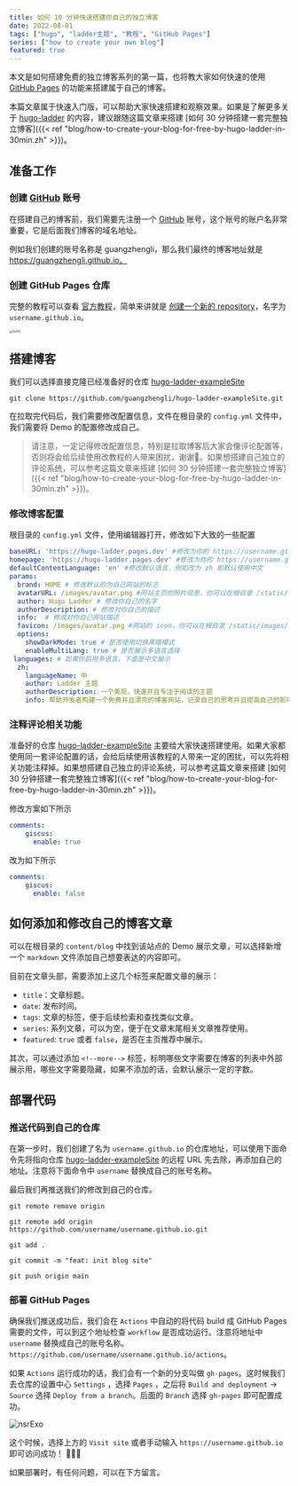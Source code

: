 ```yaml
---
title: 如何 10 分钟快速搭建你自己的独立博客
date: 2022-08-01
tags: ["hugo", "ladder主题", "教程", "GitHub Pages"]
series: ["how to create your own blog"]
featured: true
---
```


本文是如何搭建免费的独立博客系列的第一篇，也将教大家如何快速的使用 [GitHub Pages](https://pages.github.com/) 的功能来搭建属于自己的博客。

本篇文章属于快速入门版，可以帮助大家快速搭建和观察效果。如果是了解更多关于 [hugo-ladder](https://github.com/guangzhengli/hugo-theme-ladder) 的内容，建议跟随这篇文章来搭建 [如何 30 分钟搭建一套完整独立博客]({{< ref "blog/how-to-create-your-blog-for-free-by-hugo-ladder-in-30min.zh" >}})。

<!--more-->

## 准备工作

### 创建 [GitHub](https://github.com/) 账号

在搭建自己的博客前，我们需要先注册一个 [GitHub](https://github.com/) 账号，这个账号的账户名非常重要，它是后面我们博客的域名地址。

例如我们创建的账号名称是 guangzhengli，那么我们最终的博客地址就是 https://guangzhengli.github.io。

### 创建 GitHub Pages 仓库

完整的教程可以查看 [官方教程](https://pages.github.com/)，简单来讲就是 [创建一个新的 repository](https://github.com/new)，名字为 `username.github.io`。

<img src="https://cdn.jsdelivr.net/gh/guangzhengli/PicURL@master/uPic/j0eHDj.png" alt="j0eHDj" style="zoom: 33%;" />

## 搭建博客

我们可以选择直接克隆已经准备好的仓库 [hugo-ladder-exampleSite](https://github.com/guangzhengli/hugo-ladder-exampleSite)

```
git clone https://github.com/guangzhengli/hugo-ladder-exampleSite.git
```

在拉取完代码后，我们需要修改配置信息，文件在根目录的 `config.yml` 文件中，我们需要将 Demo 的配置修改成自己。

> 请注意，一定记得修改配置信息，特别是拉取博客后大家会像评论配置等，否则将会给后续使用改教程的人带来困扰，谢谢🙏。如果想搭建自己独立的评论系统，可以参考这篇文章来搭建 [如何 30 分钟搭建一套完整独立博客]({{< ref "blog/how-to-create-your-blog-for-free-by-hugo-ladder-in-30min.zh" >}})。

### 修改博客配置

根目录的 `config.yml` 文件，使用编辑器打开，修改如下大致的一些配置

```yml
baseURL: 'https://hugo-ladder.pages.dev' #修改为你的 https://username.github.io
homepage: 'https://hugo-ladder.pages.dev' #修改为你的 https://username.github.io
defaultContentLanguage: 'en' #修改默认语言，例如改为 zh 即默认使用中文
params:
  brand: HOME # 修改默认的为自己网站的标志
  avatarURL: /images/avatar.png #网站主页的照片信息，你可以在根目录 /static/images/ 里面替换成自己的照片
  author: Hugo Ladder # 修改你自己的名字
  authorDescription: # 修改对你自己的描述
  info:  # 修改对你自己网站描述
  favicon: /images/avatar.png #网站的 icon，你可以在根目录 /static/images/ 里面替换成自己的照片
  options:
    showDarkMode: true # 是否使用切换黑暗模式
    enableMultiLang: true # 是否展示多语言选择
 languages: # 如果你启用多语言，下面是中文展示
  zh:
    languageName: 中
    author: Ladder 主题
    authorDescription: 一个美观，快速并且专注于阅读的主题
    info: 帮助开发者构建一个免费并且漂亮的博客网站，记录自己的思考并且提高自己的影响力
```

### 注释评论相关功能

准备好的仓库 [hugo-ladder-exampleSite](https://github.com/guangzhengli/hugo-ladder-exampleSite) 主要给大家快速搭建使用。如果大家都使用同一套评论配置的话，会给后续使用该教程的人带来一定的困扰，可以先将相关功能注释掉。如果想搭建自己独立的评论系统，可以参考这篇文章来搭建 [如何 30 分钟搭建一套完整独立博客]({{< ref "blog/how-to-create-your-blog-for-free-by-hugo-ladder-in-30min.zh" >}})。

修改方案如下所示

```yml
comments:
    giscus:
      enable: true
```

改为如下所示

```yml
comments:
    giscus:
      enable: false
```

## 如何添加和修改自己的博客文章

可以在根目录的 `content/blog` 中找到该站点的 Demo 展示文章，可以选择新增一个 `markdown` 文件添加自己想要表达的内容即可。

目前在文章头部，需要添加上这几个标签来配置文章的展示：

* `title`：文章标题。
* `date`: 发布时间。
* `tags`: 文章的标签，便于后续检索和查找类似文章。
* `series`: 系列文章，可以为空，便于在文章末尾相关文章推荐使用。
* `featured`: `true` 或者  `false`，是否在主页推荐中展示。

其次，可以通过添加 `<!--more-->` 标签，标明哪些文字需要在博客的列表中外部展示用，哪些文字需要隐藏，如果不添加的话，会默认展示一定的字数。

## 部署代码

### 推送代码到自己的仓库

在第一步时，我们创建了名为  `username.github.io` 的仓库地址，可以使用下面命令先将指向仓库 [hugo-ladder-exampleSite](https://github.com/guangzhengli/hugo-ladder-exampleSite) 的远程 URL 先去除，再添加自己的地址。注意将下面命令中 `username` 替换成自己的账号名称。

最后我们再推送我们的修改到自己的仓库。

```shell
git remote remove origin

git remote add origin https://github.com/username/username.github.io.git

git add .

git commit -m "feat: init blog site"

git push origin main
```

### 部署 GitHub Pages

确保我们推送成功后，我们会在 `Actions` 中自动的将代码 build 成 GitHub Pages 需要的文件，可以到这个地址检查 `workflow` 是否成功运行。注意将地址中 `username` 替换成自己的账号名称。`https://github.com/username/username.github.io/actions`。

如果 `Actions` 运行成功的话，我们会有一个新的分支叫做 `gh-pages`。这时候我们去仓库的设置中心 `Settings` ，选择 `Pages` ，之后将 `Build and deployment` -> `Source` 选择 `Deploy from a branch`。后面的 `Branch` 选择 `gh-pages` 即可配置成功。

![nsrExo](https://cdn.jsdelivr.net/gh/guangzhengli/PicURL@master/uPic/nsrExo.png)

这个时候，选择上方的 `Visit site` 或者手动输入 `https://username.github.io` 即可访问成功！ 🎉🎉🎉

如果部署时，有任何问题，可以在下方留言。
